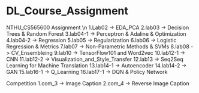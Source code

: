 # DL_Course_Assignment
NTHU_CS565600
Assignment \n
  1.Lab02 -> EDA_PCA
  2.lab03 -> Decision Trees & Random Forest
  3.lab04-1 -> Perceptron & Adaline & Optimization
  4.lab04-2 -> Regression
  5.lab05 -> Regularization
  6.lab06 -> Logistic Regression & Metrics
  7.lab07 -> Non-Parametric Methods & SVMs 
  8.lab08 -> CV_Ensembleing
  9.lab10 ->  TensorFlow101 and Word2vec
  10.lab12-1 -> CNN
  11.lab12-2 -> Visualization_and_Style_Transfer
  12.lab13 -> Seq2Seq Learning for Machine Translation
  13.lab14-1 -> Autoencoder
  14.lab14-2 -> GAN
  15.lab16-1 -> Q_Learning
  16.lab17-1 -> DQN & Policy Network
  
Competition
  1.com_3 -> Image Caption
  2.com_4 -> Reverse Image Caption
